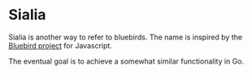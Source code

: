 Sialia
===

Sialia is another way to refer to bluebirds. The name is inspired by the [Bluebird project](https://github.com/petkaantonov/bluebird) for Javascript.

The eventual goal is to achieve a somewhat similar functionality in Go.